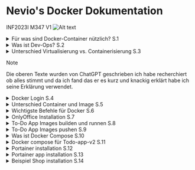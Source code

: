 # Nevio's Docker Dokumentation #
INF2023I
M347
V1
![Alt text](https://pbs.twimg.com/media/DcNP--nWAAEbnmn.jpg "Docker logo (Cute Whales)")

<details>
<summary>Für was sind Docker-Container nützlich? S.1</summary>
<h3>Für was sind Docker-Container nützlich?</h3>
Docker-Container sind nützlich, weil sie eine isolierte, konsistente Umgebung bieten, die es Entwicklern und Systemadministratoren ermöglicht, Anwendungen unabhängig von der zugrunde liegenden Infrastruktur auszuführen. Hier sind einige Hauptvorteile und Einsatzmöglichkeiten von Docker-Containern:

- Portabilität
- Konsistenz zwischen Entwicklungs-, Test- und Produktionsumgebungen
- Skalierbarkeit und Flexibilität
- Ressourcen-Effizienz
</details>
<details>
<summary>Was ist Dev-Ops? S.2</summary>
<h3>Was ist Dev-Ops?</h3>
DevOps ist eine Abkürzung für "Development" (Entwicklung) und "Operations" (Betrieb). Es handelt sich um eine kulturelle und praktische Herangehensweise an Softwareentwicklung und IT-Betrieb, die darauf abzielt, die Zusammenarbeit zwischen Entwicklern (die neue Funktionen entwickeln) und Operations-Teams (die für die Bereitstellung und den reibungslosen Betrieb der Software verantwortlich sind) zu verbessern.
</details>
<details>
<summary>Unterschied Virtualisierung vs. Containerisierung S.3</summary>
<h3>Unterschied Virtualisierung vs. Containerisierung</h3>

- Virtualisierung: Hier werden ganze virtuelle Maschinen (VMs) erstellt, die eine komplette Betriebssysteminstanz und Anwendungen beinhalten. Jede VM nutzt eine eigene Betriebssysteminstanz und Ressourcen.

- Containerisierung: Container teilen sich das Betriebssystem des Hosts und isolieren Anwendungen und deren Abhängigkeiten voneinander. Sie sind leichtgewichtiger als VMs und starten schneller, da sie den Overhead einer vollständigen Betriebssysteminstanz vermeiden.

Containerisierung, insbesondere durch Docker, hat die Bereitstellung von Anwendungen vereinfacht und die Effizienz in der Cloud-Computing-Welt erheblich verbessert.
</details>

>[!NOTE]
>Die oberen Texte wurden von ChatGPT geschrieben ich habe recherchiert ob alles stimmt und da ich fand das er es kurz und knackig erklärt habe ich seine Erklärung verwendet.
<details>
<summary>Docker Login S.4</summary>
<h3>Docker Login</h3>
Ich musste mich nicht registrieren da ich bereits ein Konto hatte also konnte ich mich 
einfach via Google einloggen.

![Alt text](docker-login-page.png "Login Screen")

Dannach war ich bereits auf meinem Konto eingelogged.

![Alt text](docker-logged-in.png "Logged In Screen")
</details>
<details>
<summary>Unterschied Container und Image S.5</summary>
<h3>Unterschied Container und Image</h3>

  - Docker-Image: Ein Image ist wie eine Vorlage, die verwendet wird, um Container zu erstellen. Die Anweisungen zum Erstellen eines Docker-Containers enthält. Ein Image enthält alles, was notwendig ist, um eine Anwendung auszuführen – wie Code, Laufzeitumgebung, Bibliotheken, Umgebungsvariablen und Konfigurationsdateien.
<br></br>
- Docker-Container: Ein Container ist eine laufende Instanz eines Images. Er erstellt das benötigte Environment um eine Anwendung und ihre Abhängigkeiten zu erfüllen dies so resourcensparend wie möglich. Container, die aus demselben Image erstellt werden, sind hinsichtlich ihrer Konfiguration und ihres Verhaltens identisch.

Kurz gesagt: Ein Image ist die Vorlage für den Container
</details>
<details>
<summary>Wichtigste Befehle für Docker S.6</summary>
<h3>Wichtigste Befehle für Docker</h3>
  
- `docker --version` Zeigt die aktuelle Version von Docker an.

- `docker pull <image-name>` Lädt ein Docker-Image aus einem Repository (z. B. Docker Hub) herunter.

- `docker build -t <image-name> <path>` Erstellt ein Docker-Image aus einem
Dockerfile im angegebenen Verzeichnis.

- `docker run <options> <image-name>` Startet einen neuen Container basierend auf einem Image. Du kannst auch Optionen wie Portweiterleitungen, Umgebungsvariablen oder Volumes hinzufügen.

- `docker ps` Listet alle laufenden Container auf.

- `docker ps -a` Listet alle Container auf, einschließlich der gestoppten.

- `docker stop <container-id>` Stoppt einen laufenden Container.

- `docker rm <container-id>` Löscht einen gestoppten Container.

- `docker rmi <image-name>` Löscht ein Docker-Image.
  
- `docker logs <container-id>` Zeigt die Logs eines Containers an.
</details>
<details>
  <summary>OnlyOffice Installation S.7</summary>
   ![Alt text](only-office.png "OnlyOffice")
</details>
<details>
  <summary>To-Do App Images builden und runnen S.8</summary>
  <h3>To-Do App Images builden und runnen</h3>
  Ich habe die Images gebaut und gerunnt mit diesen Befehlen
  <br></br>
  V1
  
  ```bash
  cd redis-slave/
  docker build -t redis-slave:v1 .
  cd ..
  cd redis-master/
  docker build -t redis-master:v1 .
  cd ..
  cd web-frontend/
  docker build -t todo-app:v1 .
  docker network create todoapp_network
  docker run --net=todoapp_network --name=redis-master -d redis-master:v1
  docker run --net=todoapp_network --name=redis-slave -d redis-slave:v1
  docker run --net=todoapp_network --name=frontend -d -p 3000:3000 todo-app:v1
  ```
  <br></br>
  V2  
  ```bash
  cd to-do-appv1/
  cd redis-slave/
  docker build -t redis-slave:v2 .
  cd ..
  cd redis-master/
  docker build -t redis-master:v2 .
  cd ..
  cd to-do-appv2/
  ls
  cd web-frontendv2/
  docker build -t todo-app:v2 .
  docker network create todoapp_network
  docker run --net=todoapp_network --name=redis-master -d redis-master:v2
  docker run --net=todoapp_network --name=redis-slave -d redis-slave:v2
  docker run --net=todoapp_network --name=frontend -d -p 3000:3000 todo-app:v2
  ```
  Mit diesem Befehlen ist die app schon gelaufen
  <br></br>
  V1
  ![Alt text](todo-app.png "To-do app")
  <br></br>
  V2 
  ![Alt text](todo-app-v2.png "To-do app v2")
</details>
<details>
  <summary>To-Do App Images pushen S.9</summary>
  <h3>To-Do App Images pushen</h3>
  Mit diesen Befehlen habe ich die BIlder in mein registry gepushed (v1 und v2 gleicher prozess einfach in der anderen Directory und die tags zu v2 ändern)
  
  ```bash
  docker login ghcr.io
  docker image tag redis-master:v1 ghcr.io/tambinos/m347/redis-master:v1
  docker image tag redis-slave:v1 ghcr.io/tambinos/m347/redis-slave:v1
  docker image tag todo-app:v1 ghcr.io/tambinos/m347/todo-app:v1
  docker image push ghcr.io/tambinos/m347/todo-app:v1
  docker image push ghcr.io/tambinos/m347/redis-master:v1
  docker image push ghcr.io/tambinos/m347/redis-slave:v1
  ```
  Mit diesem Befehlen war das ganze auch schon gepusht
  ![Alt text](pushed-images.png "To-do app")
  ![Alt text](to-do-docker-image.png "To-do docker image")
  ![Alt text](redis-master-docker-image.png "redis master docker image")
  ![Alt text](redis-slave-docker-image.png "redos master docker image")
</details>
<details>
  <summary>Was ist Docker Compose S.10</summary>
  <h3>Was ist Docker Compose</h3>
  Docker Compose bietet mehrere Vorteile um den Run Prozess von Images zu vereinfachen indem sie folgende Vorteile bieten

  -  Mehrere Container in der richtigen Reihenfolge starten
  -  Networking normalerweise sollten alle Container im gleichen Network operieren was konfiguration ersparrt

  Dadurch können wir mehrere Images sehr einfach handlen.

</details>
<details>
  <summary>Docker compose für Todo-app-v2 S.11</summary>
  <h3>Docker compose für Todo-app-v2</h3>
  Wir erstellen ein neues file mit
  
  ```
  touch docker-compose.yml
  ```
  
  In dieses kommt nun unser docker-compose	
  
  ```
version: '3'
  services:
    redis-master:
      image: ghcr.io/tambinos/m347/redis-master:v2
      container_name: redis-master
      ports:
        - "6379:6379"

    redis-slave:
      image: ghcr.io/tambinos/m347/redis-slave:v2
      container_name: redis-slave
      depends_on:
        - redis-master
      ports:
        - "6380:6379"

    todo-app:
      image: ghcr.io/tambinos/m347/todo-app:v2
      container_name: todo-app
      depends_on:
        - redis-master
      ports:
        - "3000:3000"
  ```

  Dieses können wir jetzt mit ausführen

  ```
  docker compose up
  ```
</details>
<details>
  <summary>Portainer installation S.12</summary>
  <h3>Portainer installation</h3>
  Portainer installations Befehl

  ```
  docker volume create portainer_data
  docker run -d -p 9000:9000 --name portainer --restart always -v /var/run/docker.sock:/var/run/docker.sock -v portainer_data:/data portainer/portainer-ce
  sudo systemctl restart docker
  docker restart portainer
  ```

  Dannach regristrieren
  ![Alt text](portainer-registery.png "Portainer registery")
  Und schon ist man fertig
  ![Alt text](portainer-logged-in.png "Portainer logged in")

  
</details>
<details>
  <summary>Portainer app installation S.13</summary>
  <h3>Portainer app installation</h3>

  Repository als stack hinzufügen
  
  ![Alt text](add-repository-portainer.png "Portainer stack registery")
  Und schon sollten die container runnen
  
  ![Alt text](portainer-app-running.png "Portainer logged in")
</details>
<details>
  <summary>Beispiel Shop installation S.14</summary>
  <h3>Beispiel Shop installation</h3>

  Repository clonen und .git ordner removen damit wir nicht ein git in einem git haben  
  ```
  git clone git@git.gibb.ch:thomas.staub/microservices.git
  rm -rf microservices/.git
  ```
  
  In die docker directory um das docker-compose zu starten und etc/hosts bearbeiten
  ```
  nano /etc/hosts #folgende linie hinzufügen => 127.0.0.1       host.docker.internal
  cd microservices/Play.Infra/docker
  docker compose up
  ```
  ![Alt text](shop-running.png "shop running")
  Ansich sollte nun alles funktionieren jedoch war dies nicht der fall bei mir alles bis auf die inventory catalog und store wo folgender error auftritt
  ![Alt text](shop-error.png "shop error")

  Diese funktionieren sind jedoch auch nicht 100% funktiontüchtig da der shop selber nur halb funktioniert Prometheus, Jaeger, RabbitMQ und Grafana
  ![Alt text](rabbitmq.png "rabbitmq")
  ![Alt text](jaeger.png "jeager")
  ![Alt text](prometheus.png "prometheus")

</details>
